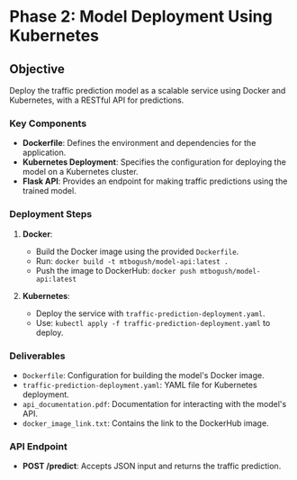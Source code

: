 # Phase 2: Model Deployment Using Kubernetes

## Objective
Deploy the traffic prediction model as a scalable service using Docker and Kubernetes, with a RESTful API for predictions.

### Key Components
- **Dockerfile**: Defines the environment and dependencies for the application.
- **Kubernetes Deployment**: Specifies the configuration for deploying the model on a Kubernetes cluster.
- **Flask API**: Provides an endpoint for making traffic predictions using the trained model.

### Deployment Steps
1. **Docker**: 
   - Build the Docker image using the provided `Dockerfile`.
   - Run: `docker build -t mtbogush/model-api:latest .`
   - Push the image to DockerHub: `docker push mtbogush/model-api:latest`

2. **Kubernetes**:
   - Deploy the service with `traffic-prediction-deployment.yaml`.
   - Use: `kubectl apply -f traffic-prediction-deployment.yaml` to deploy.

### Deliverables
- `Dockerfile`: Configuration for building the model's Docker image.
- `traffic-prediction-deployment.yaml`: YAML file for Kubernetes deployment.
- `api_documentation.pdf`: Documentation for interacting with the model's API.
- `docker_image_link.txt`: Contains the link to the DockerHub image.

### API Endpoint
- **POST /predict**: Accepts JSON input and returns the traffic prediction.
